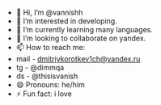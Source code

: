 - 👋 Hi, I’m @vannishh
- 👀 I’m interested in developing.
- 🌱 I’m currently learning many languages.
- 💞️ I’m looking to collaborate on yandex.
- 📫 How to reach me:
- mail - dmitriykorotkev1ch@yandex.ru
- tg - @dimmqa
- ds - @thisisvanish
- 😄 Pronouns: he/him
- ⚡ Fun fact: i love

<!---
vannishh/vannishh is a ✨ special ✨ repository because its `README.md` (this file) appears on your GitHub profile.
You can click the Preview link to take a look at your changes.
--->
